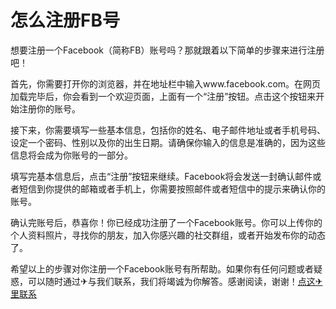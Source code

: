 # 怎么注册FB号

想要注册一个Facebook（简称FB）账号吗？那就跟着以下简单的步骤来进行注册吧！

首先，你需要打开你的浏览器，并在地址栏中输入www.facebook.com。在网页加载完毕后，你会看到一个欢迎页面，上面有一个“注册”按钮。点击这个按钮来开始注册你的账号。

接下来，你需要填写一些基本信息，包括你的姓名、电子邮件地址或者手机号码、设定一个密码、性别以及你的出生日期。请确保你输入的信息是准确的，因为这些信息将会成为你账号的一部分。

填写完基本信息后，点击“注册”按钮来继续。Facebook将会发送一封确认邮件或者短信到你提供的邮箱或者手机上，你需要按照邮件或者短信中的提示来确认你的账号。

确认完账号后，恭喜你！你已经成功注册了一个Facebook账号。你可以上传你的个人资料照片，寻找你的朋友，加入你感兴趣的社交群组，或者开始发布你的动态了。

希望以上的步骤对你注册一个Facebook账号有所帮助。如果你有任何问题或者疑惑，可以随时通过✈与我们联系，我们将竭诚为你解答。感谢阅读，谢谢！[点这✈里联系](https://sms.k02.cc)